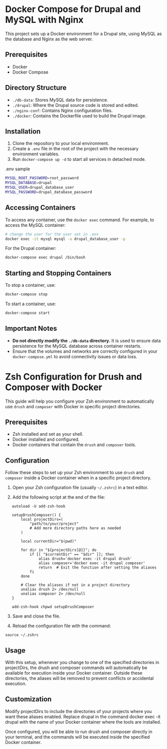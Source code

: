 # Docker Compose for Drupal and MySQL with Nginx

This project sets up a Docker environment for a Drupal site, using MySQL as the database and Nginx as the web server.

## Prerequisites

- Docker
- Docker Compose

## Directory Structure

- `./db-data`: Stores MySQL data for persistence.
- `./drupal`: Where the Drupal source code is stored and edited.
- `./nginx-conf`: Contains Nginx configuration files.
- `./docker`: Contains the Dockerfile used to build the Drupal image.

## Installation

1. Clone the repository to your local environment.
2. Create a `.env` file in the root of the project with the necessary environment variables.
3. Run `docker-compose up -d` to start all services in detached mode.

.env sample
```bash
MYSQL_ROOT_PASSWORD=root_password
MYSQL_DATABASE=drupal
MYSQL_USER=drupal_database_user
MYSQL_PASSWORD=drupal_database_password
```

## Accessing Containers

To access any container, use the `docker exec` command. For example, to access the MySQL container:

```bash
# change the user for the user set in .env
docker exec -it mysql mysql -u drupal_database_user -p
```

For the Drupal container:

```bash
docker-compose exec drupal /bin/bash
```

## Starting and Stopping Containers

To stop a container, use:

```bash
docker-compose stop
```


To start a container, use:
```bash
docker-compose start
```

## Important Notes

- **Do not directly modify the `./db-data` directory.** It is used to ensure data persistence for the MySQL database across container restarts.
- Ensure that the volumes and networks are correctly configured in your `docker-compose.yml` to avoid connectivity issues or data loss.


# Zsh Configuration for Drush and Composer with Docker

This guide will help you configure your Zsh environment to automatically use `drush` and `composer` with Docker in specific project directories.

## Prerequisites

- Zsh installed and set as your shell.
- Docker installed and configured.
- Docker containers that contain the `drush` and `composer` tools.

## Configuration

Follow these steps to set up your Zsh environment to use `drush` and `composer` inside a Docker container when in a specific project directory.

1. Open your Zsh configuration file (usually `~/.zshrc`) in a text editor.

2. Add the following script at the end of the file:

```shell
   autoload -U add-zsh-hook

   setupDrushComposer() {
       local projectDirs=(
           "path/to/your/project"
           # Add more directory paths here as needed
       )

       local currentDir="$(pwd)"

       for dir in "${projectDirs[@]}"; do
           if [[ "$currentDir" == "$dir" ]]; then
               alias drush='docker exec -it drupal drush'
               alias composer='docker exec -it drupal composer'
               return  # Exit the function after setting the aliases
           fi
       done

       # Clear the aliases if not in a project directory
       unalias drush 2> /dev/null
       unalias composer 2> /dev/null
   }

   add-zsh-hook chpwd setupDrushComposer
```

3. Save and close the file.

4. Reload the configuration file with the command:

```shell
source ~/.zshrc
```

## Usage

With this setup, whenever you change to one of the specified directories in projectDirs, the drush and composer commands will automatically be available for execution inside your Docker container. Outside these directories, the aliases will be removed to prevent conflicts or accidental execution.

## Customization

Modify projectDirs to include the directories of your projects where you want these aliases enabled.
Replace drupal in the command docker exec -it drupal with the name of your Docker container where the tools are installed.

Once configured, you will be able to run drush and composer directly in your terminal, and the commands will be executed inside the specified Docker container.